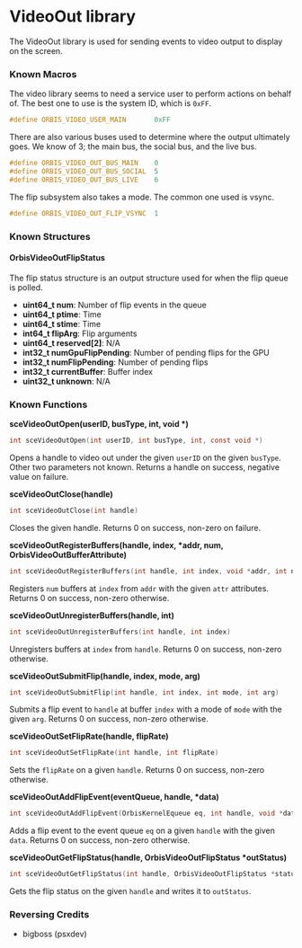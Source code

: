 # VideoOut library
The VideoOut library is used for sending events to video output to display on the screen.

### Known Macros
The video library seems to need a service user to perform actions on behalf of. The best one to use is the system ID, which is `0xFF`.

```c
#define ORBIS_VIDEO_USER_MAIN		0xFF
```

There are also various buses used to determine where the output ultimately goes. We know of 3; the main bus, the social bus, and the live bus.

```c
#define ORBIS_VIDEO_OUT_BUS_MAIN	0
#define ORBIS_VIDEO_OUT_BUS_SOCIAL	5
#define ORBIS_VIDEO_OUT_BUS_LIVE	6
```

The flip subsystem also takes a mode. The common one used is vsync.

```c
#define ORBIS_VIDEO_OUT_FLIP_VSYNC  1
```



### Known Structures

#### OrbisVideoOutFlipStatus
The flip status structure is an output structure used for when the flip queue is polled.

- **uint64_t num**: Number of flip events in the queue
- **uint64_t ptime**: Time
- **uint64_t stime**: Time
- **int64_t flipArg**: Flip arguments
- **uint64_t reserved[2]**: N/A
- **int32_t numGpuFlipPending**: Number of pending flips for the GPU
- **int32_t numFlipPending**: Number of pending flips
- **int32_t currentBuffer**: Buffer index
- **uint32_t unknown**: N/A

### Known Functions
**sceVideoOutOpen(userID, busType, int, void \*)**

```c
int sceVideoOutOpen(int userID, int busType, int, const void *)
```

Opens a handle to video out under the given `userID` on the given `busType`. Other two parameters not known. Returns a handle on success, negative value on failure.

**sceVideoOutClose(handle)**

```c
int sceVideoOutClose(int handle)
```

Closes the given handle. Returns 0 on success, non-zero on failure.

**sceVideoOutRegisterBuffers(handle, index, \*addr, num, OrbisVideoOutBufferAttribute)**

```c
int sceVideoOutRegisterBuffers(int handle, int index, void *addr, int num, OrbisVideoOutBufferAttribute *attr)
```

Registers `num` buffers at `index` from `addr` with the given `attr` attributes. Returns 0 on success, non-zero otherwise.

**sceVideoOutUnregisterBuffers(handle, int)**

```c
int sceVideoOutUnregisterBuffers(int handle, int index)
```

Unregisters buffers at `index` from `handle`. Returns 0 on success, non-zero otherwise.

**sceVideoOutSubmitFlip(handle, index, mode, arg)**

```c
int sceVideoOutSubmitFlip(int handle, int index, int mode, int arg)
```

Submits a flip event to `handle` at buffer `index` with a mode of `mode` with the given `arg`. Returns 0 on success, non-zero otherwise.

**sceVideoOutSetFlipRate(handle, flipRate)**

```c
int sceVideoOutSetFlipRate(int handle, int flipRate)
```

Sets the `flipRate` on a given `handle`. Returns 0 on success, non-zero otherwise.

**sceVideoOutAddFlipEvent(eventQueue, handle, \*data)**

```c
int sceVideoOutAddFlipEvent(OrbisKernelEqueue eq, int handle, void *data)
```

Adds a flip event to the event queue `eq` on a given `handle` with the given `data`. Returns 0 on success, non-zero otherwise.

**sceVideoOutGetFlipStatus(handle, OrbisVideoOutFlipStatus \*outStatus)**

```c
int sceVideoOutGetFlipStatus(int handle, OrbisVideoOutFlipStatus *status)
```

Gets the flip status on the given `handle` and writes it to `outStatus`.

### Reversing Credits
- bigboss (psxdev)